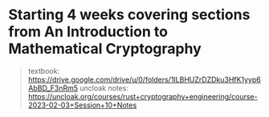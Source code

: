 # Starting 4 weeks covering sections from An Introduction to Mathematical Cryptography 
> textbook: https://drive.google.com/drive/u/0/folders/1ILBHUZrDZDku3HfK1yyp6AbBD_F3nRm5
> uncloak notes: https://uncloak.org/courses/rust+cryptography+engineering/course-2023-02-03+Session+10+Notes

